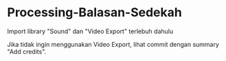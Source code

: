 # Processing-Balasan-Sedekah
 Import library "Sound" dan "Video Export" terlebuh dahulu
 
 Jika tidak ingin menggunakan Video Export, lihat commit dengan summary "Add credits".
